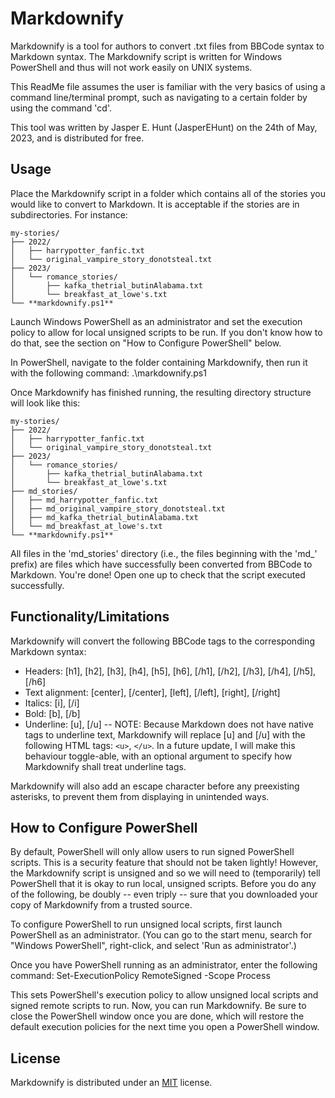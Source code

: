 # Markdownify

Markdownify is a tool for authors to convert .txt files from BBCode syntax to Markdown syntax. The Markdownify script is written for Windows PowerShell and thus will not work easily on UNIX systems.

This ReadMe file assumes the user is familiar with the very basics of using a command line/terminal prompt, such as navigating to a certain folder by using the command 'cd'.

This tool was written by Jasper E. Hunt (JasperEHunt) on the 24th of May, 2023, and is distributed for free.

## Usage

Place the Markdownify script in a folder which contains all of the stories you would like to convert to Markdown. It is acceptable if the stories are in subdirectories. For instance:

```
my-stories/
├── 2022/
│   ├── harrypotter_fanfic.txt
│   └── original_vampire_story_donotsteal.txt
├── 2023/
│   └── romance_stories/
│       ├── kafka_thetrial_butinAlabama.txt
│       └── breakfast_at_lowe's.txt
└── **markdownify.ps1**
```

Launch Windows PowerShell as an administrator and set the execution policy to allow for local unsigned scripts to be run. If you don't know how to do that, see the section on "How to Configure PowerShell" below.

In PowerShell, navigate to the folder containing Markdownify, then run it with the following command:
    .\markdownify.ps1

Once Markdownify has finished running, the resulting directory structure will look like this:

```
my-stories/
├── 2022/
│   ├── harrypotter_fanfic.txt
│   └── original_vampire_story_donotsteal.txt
├── 2023/
│   └── romance_stories/
│       ├── kafka_thetrial_butinAlabama.txt
│       └── breakfast_at_lowe's.txt
├── md_stories/
│   ├── md_harrypotter_fanfic.txt
│   ├── md_original_vampire_story_donotsteal.txt
│   ├── md_kafka_thetrial_butinAlabama.txt
│   └── md_breakfast_at_lowe's.txt
└── **markdownify.ps1**
```

All files in the 'md_stories' directory (i.e., the files beginning with the 'md_' prefix) are files which have successfully been converted from BBCode to Markdown. You're done! Open one up to check that the script executed successfully.

## Functionality/Limitations

Markdownify will convert the following BBCode tags to the corresponding Markdown syntax:
* Headers: [h1], [h2], [h3], [h4], [h5], [h6], [/h1], [/h2], [/h3], [/h4], [/h5], [/h6]
* Text alignment: [center], [/center], [left], [/left], [right], [/right]
* Italics: [i], [/i]
* Bold: [b], [/b]
* Underline: [u], [/u] -- NOTE: Because Markdown does not have native tags to underline text, Markdownify will replace [u] and [/u] with the following HTML tags: `<u>`, `</u>`. In a future update, I will make this behaviour toggle-able, with an optional argument to specify how Markdownify shall treat underline tags.

Markdownify will also add an escape character before any preexisting asterisks, to prevent them from displaying in unintended ways.

## How to Configure PowerShell

By default, PowerShell will only allow users to run signed PowerShell scripts. This is a security feature that should not be taken lightly! However, the Markdownify script is unsigned and so we will need to (temporarily) tell PowerShell that it is okay to run local, unsigned scripts. Before you do any of the following, be doubly -- even triply -- sure that you downloaded your copy of Markdownify from a trusted source.

To configure PowerShell to run unsigned local scripts, first launch PowerShell as an administrator. (You can go to the start menu, search for "Windows PowerShell", right-click, and select 'Run as administrator'.)

Once you have PowerShell running as an administrator, enter the following command:
    Set-ExecutionPolicy RemoteSigned -Scope Process

This sets PowerShell's execution policy to allow unsigned local scripts and signed remote scripts to run. Now, you can run Markdownify. Be sure to close the PowerShell window once you are done, which will restore the default execution policies for the next time you open a PowerShell window.

## License

Markdownify is distributed under an [MIT](https://choosealicense.com/licenses/mit/) license.
